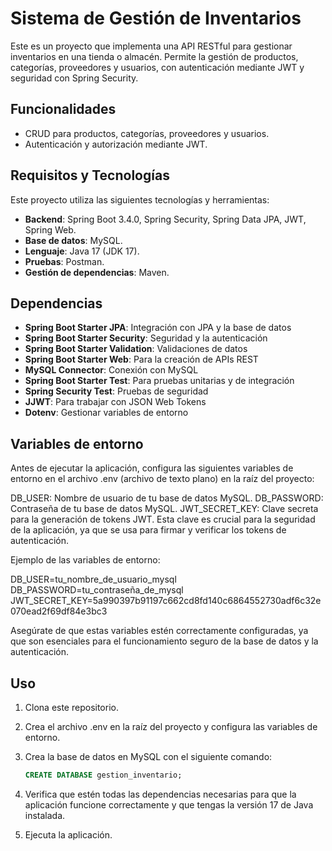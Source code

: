 # Sistema de Gestión de Inventarios

Este es un proyecto que implementa una API RESTful para gestionar inventarios en una tienda o almacén. Permite la gestión de productos, categorías, proveedores y usuarios, con autenticación mediante JWT y seguridad con Spring Security.

## Funcionalidades

- CRUD para productos, categorías, proveedores y usuarios.
- Autenticación y autorización mediante JWT.

## Requisitos y Tecnologías

Este proyecto utiliza las siguientes tecnologías y herramientas:

- **Backend**: Spring Boot 3.4.0, Spring Security, Spring Data JPA, JWT, Spring Web.
- **Base de datos**: MySQL.
- **Lenguaje**: Java 17 (JDK 17).
- **Pruebas**: Postman.
- **Gestión de dependencias**: Maven.

## Dependencias

- **Spring Boot Starter JPA**: Integración con JPA y la base de datos
- **Spring Boot Starter Security**: Seguridad y la autenticación
- **Spring Boot Starter Validation**: Validaciones de datos
- **Spring Boot Starter Web**: Para la creación de APIs REST
- **MySQL Connector**: Conexión con MySQL
- **Spring Boot Starter Test**: Para pruebas unitarias y de integración
- **Spring Security Test**:  Pruebas de seguridad
- **JJWT**: Para trabajar con JSON Web Tokens
- **Dotenv**: Gestionar variables de entorno

## Variables de entorno

Antes de ejecutar la aplicación, configura las siguientes variables de entorno en el archivo .env (archivo de texto plano) en la raíz del proyecto:

DB_USER: Nombre de usuario de tu base de datos MySQL.
DB_PASSWORD: Contraseña de tu base de datos MySQL.
JWT_SECRET_KEY: Clave secreta para la generación de tokens JWT. Esta clave es crucial para la seguridad de la aplicación, ya que se usa para firmar y verificar los tokens de autenticación.

Ejemplo de las variables de entorno:

DB_USER=tu_nombre_de_usuario_mysql
DB_PASSWORD=tu_contraseña_de_mysql
JWT_SECRET_KEY=5a990397b91197c662cd8fd140c6864552730adf6c32e070ead2f69df84e3bc3

Asegúrate de que estas variables estén correctamente configuradas, ya que son esenciales para el funcionamiento seguro de la base de datos y la autenticación.

## Uso

1. Clona este repositorio.
2. Crea el archivo .env en la raíz del proyecto y configura las variables de entorno.
3. Crea la base de datos en MySQL con el siguiente comando:

   ```sql
   CREATE DATABASE gestion_inventario;
4. Verifica que estén todas las dependencias necesarias para que la aplicación funcione correctamente y que tengas la versión 17 de Java instalada.
5. Ejecuta la aplicación.
